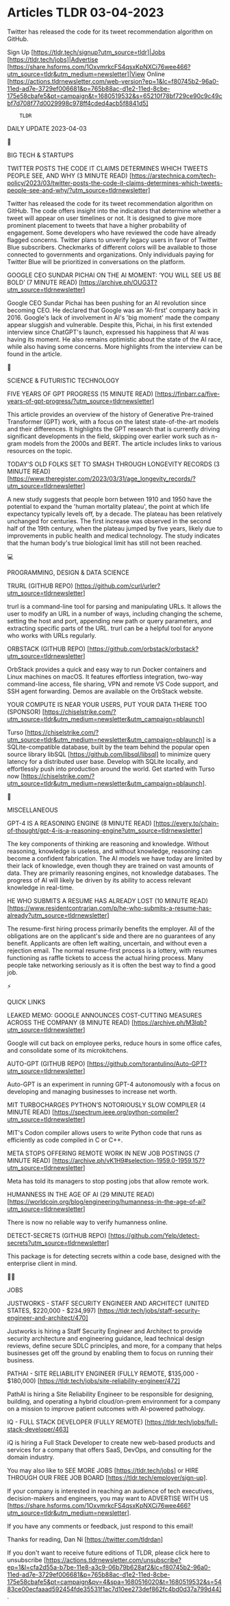 # Articles TLDR 03-04-2023

Twitter has released the code for its tweet recommendation algorithm
on GitHub.  

Sign Up [https://tldr.tech/signup?utm_source=tldr]|Jobs
[https://tldr.tech/jobs]|Advertise
[https://share.hsforms.com/1OxvmrkcFS4qsxKpNXCi76wee466?utm_source=tldr&utm_medium=newsletter]|View
Online
[https://actions.tldrnewsletter.com/web-version?ep=1&lc=f80745b2-96a0-11ed-ad7e-3729ef006681&p=765b88ac-d1e2-11ed-8cbe-175e58cbafe5&pt=campaign&t=1680519532&s=65210f78bf729ce90c9c49cbf7d708f77d0029998c978ff4cded4acb5f8841d5]


		TLDR 

DAILY UPDATE 2023-04-03

📱 

BIG TECH & STARTUPS

TWITTER POSTS THE CODE IT CLAIMS DETERMINES WHICH TWEETS PEOPLE SEE,
AND WHY (3 MINUTE READ)
[https://arstechnica.com/tech-policy/2023/03/twitter-posts-the-code-it-claims-determines-which-tweets-people-see-and-why/?utm_source=tldrnewsletter]


Twitter has released the code for its tweet recommendation algorithm
on GitHub. The code offers insight into the indicators that determine
whether a tweet will appear on user timelines or not. It is designed
to give more prominent placement to tweets that have a higher
probability of engagement. Some developers who have reviewed the code
have already flagged concerns. Twitter plans to unverify legacy users
in favor of Twitter Blue subscribers. Checkmarks of different colors
will be available to those connected to governments and organizations.
Only individuals paying for Twitter Blue will be prioritized in
conversations on the platform. 

GOOGLE CEO SUNDAR PICHAI ON THE AI MOMENT: ‘YOU WILL SEE US BE
BOLD’ (7 MINUTE READ)
[https://archive.ph/OUG3T?utm_source=tldrnewsletter] 

Google CEO Sundar Pichai has been pushing for an AI revolution since
becoming CEO. He declared that Google was an 'AI-first' company back
in 2016. Google's lack of involvement in AI's 'big moment' made the
company appear sluggish and vulnerable. Despite this, Pichai, in his
first extended interview since ChatGPT's launch, expressed his
happiness that AI was having its moment. He also remains optimistic
about the state of the AI race, while also having some concerns. More
highlights from the interview can be found in the article. 

🚀 

SCIENCE & FUTURISTIC TECHNOLOGY

FIVE YEARS OF GPT PROGRESS (15 MINUTE READ)
[https://finbarr.ca/five-years-of-gpt-progress/?utm_source=tldrnewsletter]


This article provides an overview of the history of Generative
Pre-trained Transformer (GPT) work, with a focus on the latest
state-of-the-art models and their differences. It highlights the GPT
research that is currently driving significant developments in the
field, skipping over earlier work such as n-gram models from the 2000s
and BERT. The article includes links to various resources on the
topic. 

TODAY'S OLD FOLKS SET TO SMASH THROUGH LONGEVITY RECORDS (3 MINUTE
READ)
[https://www.theregister.com/2023/03/31/age_longevity_records/?utm_source=tldrnewsletter]


A new study suggests that people born between 1910 and 1950 have the
potential to expand the 'human mortality plateau', the point at which
life expectancy typically levels off, by a decade. The plateau has
been relatively unchanged for centuries. The first increase was
observed in the second half of the 19th century, when the plateau
jumped by five years, likely due to improvements in public health and
medical technology. The study indicates that the human body's true
biological limit has still not been reached. 

💻 

PROGRAMMING, DESIGN & DATA SCIENCE

TRURL (GITHUB REPO)
[https://github.com/curl/urler?utm_source=tldrnewsletter] 

trurl is a command-line tool for parsing and manipulating URLs. It
allows the user to modify an URL in a number of ways, including
changing the scheme, setting the host and port, appending new path or
query parameters, and extracting specific parts of the URL. trurl can
be a helpful tool for anyone who works with URLs regularly. 

ORBSTACK (GITHUB REPO)
[https://github.com/orbstack/orbstack?utm_source=tldrnewsletter] 

OrbStack provides a quick and easy way to run Docker containers and
Linux machines on macOS. It features effortless integration, two-way
command-line access, file sharing, VPN and remote VS Code support, and
SSH agent forwarding. Demos are available on the OrbStack website. 

YOUR COMPUTE IS NEAR YOUR USERS, PUT YOUR DATA THERE TOO (SPONSOR)
[https://chiselstrike.com/?utm_source=tldr&utm_medium=newsletter&utm_campaign=pblaunch]


Turso
[https://chiselstrike.com/?utm_source=tldr&utm_medium=newsletter&utm_campaign=pblaunch]
is a SQLite-compatible database, built by the team behind the popular
open source library libSQL [https://github.com/libsql/libsql] to
minimize query latency for a distributed user base.
Develop with SQLite locally, and effortlessly push into production
around the world. Get started with Turso now
[https://chiselstrike.com/?utm_source=tldr&utm_medium=newsletter&utm_campaign=pblaunch].

🎁 

MISCELLANEOUS

GPT-4 IS A REASONING ENGINE (8 MINUTE READ)
[https://every.to/chain-of-thought/gpt-4-is-a-reasoning-engine?utm_source=tldrnewsletter]


The key components of thinking are reasoning and knowledge. Without
reasoning, knowledge is useless, and without knowledge, reasoning can
become a confident fabrication. The AI models we have today are
limited by their lack of knowledge, even though they are trained on
vast amounts of data. They are primarily reasoning engines, not
knowledge databases. The progress of AI will likely be driven by its
ability to access relevant knowledge in real-time. 

HE WHO SUBMITS A RESUME HAS ALREADY LOST (10 MINUTE READ)
[https://www.residentcontrarian.com/p/he-who-submits-a-resume-has-already?utm_source=tldrnewsletter]


The resume-first hiring process primarily benefits the employer. All
of the obligations are on the applicant's side and there are no
guarantees of any benefit. Applicants are often left waiting,
uncertain, and without even a rejection email. The normal resume-first
process is a lottery, with resumes functioning as raffle tickets to
access the actual hiring process. Many people take networking
seriously as it is often the best way to find a good job. 

⚡ 

QUICK LINKS

LEAKED MEMO: GOOGLE ANNOUNCES COST-CUTTING MEASURES ACROSS THE COMPANY
(8 MINUTE READ) [https://archive.ph/M3lqb?utm_source=tldrnewsletter] 

Google will cut back on employee perks, reduce hours in some office
cafes, and consolidate some of its microkitchens. 

AUTO-GPT (GITHUB REPO)
[https://github.com/torantulino/Auto-GPT?utm_source=tldrnewsletter] 

Auto-GPT is an experiment in running GPT-4 autonomously with a focus
on developing and managing businesses to increase net worth. 

MIT TURBOCHARGES PYTHON’S NOTORIOUSLY SLOW COMPILER (4 MINUTE READ)
[https://spectrum.ieee.org/python-compiler?utm_source=tldrnewsletter] 

MIT's Codon compiler allows users to write Python code that runs as
efficiently as code compiled in C or C++. 

META STOPS OFFERING REMOTE WORK IN NEW JOB POSTINGS (7 MINUTE READ)
[https://archive.ph/vK1H9#selection-1959.0-1959.157?utm_source=tldrnewsletter]


Meta has told its managers to stop posting jobs that allow remote
work. 

HUMANNESS IN THE AGE OF AI (29 MINUTE READ)
[https://worldcoin.org/blog/engineering/humanness-in-the-age-of-ai?utm_source=tldrnewsletter]


There is now no reliable way to verify humanness online. 

DETECT-SECRETS (GITHUB REPO)
[https://github.com/Yelp/detect-secrets?utm_source=tldrnewsletter] 

This package is for detecting secrets within a code base, designed
with the enterprise client in mind. 

👨‍💻 

JOBS

JUSTWORKS - STAFF SECURITY ENGINEER AND ARCHITECT (UNITED STATES,
$220,000 - $234,997)
[https://tldr.tech/jobs/staff-security-engineer-and-architect/470] 

Justworks is hiring a Staff Security Engineer and Architect to provide
security architecture and engineering guidance, lead technical design
reviews, define secure SDLC principles, and more, for a company that
helps businesses get off the ground by enabling them to focus on
running their business. 

PATHAI - SITE RELIABILITY ENGINEER (FULLY REMOTE, $135,000 - $180,000)
[https://tldr.tech/jobs/site-reliability-engineer/472] 

PathAI is hiring a Site Reliability Engineer to be responsible for
designing, building, and operating a hybrid cloud/on-prem environment
for a company on a mission to improve patient outcomes with AI-powered
pathology. 

IQ - FULL STACK DEVELOPER (FULLY REMOTE)
[https://tldr.tech/jobs/full-stack-developer/463] 

iQ is hiring a Full Stack Developer to create new web-based products
and services for a company that offers SaaS, DevOps, and consulting
for the domain industry. 

You may also like to SEE MORE JOBS [https://tldr.tech/jobs] or HIRE
THROUGH OUR FREE JOB BOARD [https://tldr.tech/employer/sign-up]. 

If your company is interested in reaching an audience of tech
executives, decision-makers and engineers, you may want to ADVERTISE
WITH US
[https://share.hsforms.com/1OxvmrkcFS4qsxKpNXCi76wee466?utm_source=tldr&utm_medium=newsletter].


If you have any comments or feedback, just respond to this email! 

Thanks for reading, 
Dan Ni [https://twitter.com/tldrdan] 

If you don't want to receive future editions of TLDR, please click
here to unsubscribe
[https://actions.tldrnewsletter.com/unsubscribe?ep=1&l=cfa2d55a-b7be-11e8-a3c9-06b79b628af2&lc=f80745b2-96a0-11ed-ad7e-3729ef006681&p=765b88ac-d1e2-11ed-8cbe-175e58cbafe5&pt=campaign&pv=4&spa=1680516020&t=1680519532&s=5483ce00ecfaaad592454fde35531f1ac7d10ee273def862fc4bd0d37a799d44].


 
